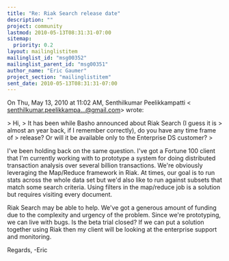 ```yaml
---
title: "Re: Riak Search release date"
description: ""
project: community
lastmod: 2010-05-13T08:31:31-07:00
sitemap:
  priority: 0.2
layout: mailinglistitem
mailinglist_id: "msg00352"
mailinglist_parent_id: "msg00351"
author_name: "Eric Gaumer"
project_section: "mailinglistitem"
sent_date: 2010-05-13T08:31:31-07:00
---
```



On Thu, May 13, 2010 at 11:02 AM, Senthilkumar Peelikkampatti &lt;
senthilkumar.peelikkampa...@gmail.com&gt; wrote:

&gt; Hi,
&gt; It has been while Basho announced about Riak Search (I guess it is
&gt; almost an year back, if I remember correctly), do you have any time frame of
&gt; release? Or will it be available only to the Enterprise DS customer?
&gt;


I've been holding back on the same question. I've got a Fortune 100 client
that I'm currently working with to prototype a system for doing distributed
transaction analysis over several billion transactions. We're obviously
leveraging the Map/Reduce framework in Riak. At times, our goal is to run
stats across the whole data set but we'd also like to run against subsets
that match some search criteria. Using filters in the map/reduce job is a
solution but requires visiting every document.

Riak Search may be able to help. We've got a generous amount of funding due
to the complexity and urgency of the problem. Since we're prototyping, we
can live with bugs. Is the beta trial closed? If we can put a solution
together using Riak then my client will be looking at the enterprise support
and monitoring.

Regards,
-Eric
